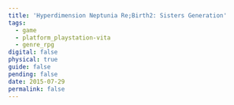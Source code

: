 ```yaml
---
title: 'Hyperdimension Neptunia Re;Birth2: Sisters Generation'
tags:
  - game
  - platform_playstation-vita
  - genre_rpg
digital: false
physical: true
guide: false
pending: false
date: 2015-07-29
permalink: false
---
```

